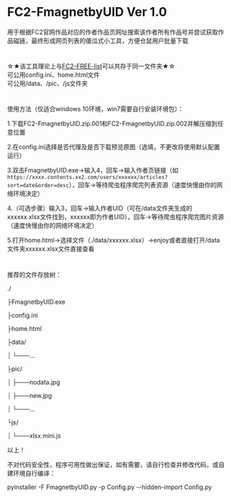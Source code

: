 # FC2-FmagnetbyUID Ver 1.0


用于根据FC2官网作品对应的作者作品页网址搜索该作者所有作品号并尝试获取作品磁链，最终形成网页列表的傻瓜式小工具，方便仓鼠用户批量下载
#

☆★该工具理论上与[FC2-FREE-list](https://github.com/FOOLISHcode/FC2-FREE-list "FC2-FREE-list")可以共存于同一文件夹★☆<br>
可公用config.ini、home.html文件<br>
可公用/data、/pic、/js文件夹

#
使用方法（仅适合windows 10环境，win7需要自行安装环境包）：

1.下载FC2-FmagnetbyUID.zip.001和FC2-FmagnetbyUID.zip.002并解压缩到任意位置

2.在config.ini选择是否代理及是否下载预览原图（选填，不更改将使用默认配置运行）

3.双击FmagnetbyUID.exe→输入4，回车→输入作者页链接（如`https://xxxx.contents.xx2.com/users/xxxxxx/articles?sort=date&order=desc`），回车→等待爬虫程序爬完列表资源（速度快慢由你的网络环境决定）

4.（可选步骤）输入3，回车→输入作者UID（可在/data文件夹生成的xxxxxx.xlsx文件找到，xxxxxx即为作者UID），回车→等待爬虫程序爬完图片资源（速度快慢由你的网络环境决定）

5.打开home.html→选择文件（./data/xxxxxx.xlsx）→enjoy或者直接打开/data文件夹xxxxxx.xlsx文件直接查看



#

推荐的文件存放树：

./

├FmagnetbyUID.exe

├config.ini

├home.html

├data/

┊    └───...

├pic/

┊    ├───nodata.jpg

┊    ├───new.jpg

┊    └───...

└js/

┊    └───xlsx.mini.js
     
以上！

不对代码安全性，程序可用性做出保证，如有需要，请自行检查并修改代码，或自建环境自行编译：

pyinstaller -F FmagnetbyUID.py -p Config.py --hidden-import Config.py 
